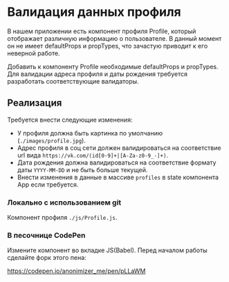 Валидация данных профиля
===

В нашем приложении есть компонент профиля Profile, 
который отображает различную информацию о пользователе. 
В данный момент он не имеет defaultProps и propTypes, 
что зачастую приводит к его неверной работе.

Добавить к компоненту Profile необходимые defaultProps и 
propTypes. Для валидации адреса профиля и даты рождения 
требуется разработать соответствующие валидаторы.

## Реализация

Требуется внести следующие изменения:
- У профиля должна быть картинка по умолчанию (`./images/profile.jpg`).
- Адрес профиля в соц сети должен валидироваться на соответствие url вида `https://vk.com/(id[0-9]+|[A-Za-z0-9_-]+)`.
- Дата рождения должна валидироваться на соответствие формату даты `YYYY-MM-DD` и не быть больше текущей.
- Внести изменения в данные в массиве `profiles` в state компонента App если требуется. 


### Локально с использованием git

Компонент профиля `./js/Profile.js`.

### В песочнице CodePen

Измените компонент во вкладке JS(Babel). Перед началом работы сделайте форк этого пена:

https://codepen.io/anonimizer_me/pen/pLLaWM

